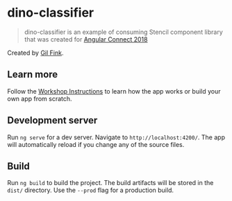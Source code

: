 # dino-classifier

> dino-classifier is an example of consuming Stencil component library that was created for [Angular Connect 2018](https://angularconnect.com)

Created by [Gil Fink](http://gilfink.azurewebsites.net/).

## Learn more
Follow the [Workshop Instructions](https://docs.google.com/document/d/1LaP7cckbUha1TmNwU8S-LsNXQwYpeQ7QdiF7lGDCSZA/edit?usp=sharing) to learn how the app works or build your own app from scratch.

## Development server

Run `ng serve` for a dev server. Navigate to `http://localhost:4200/`. The app will automatically reload if you change any of the source files.

## Build

Run `ng build` to build the project. The build artifacts will be stored in the `dist/` directory. Use the `--prod` flag for a production build.
